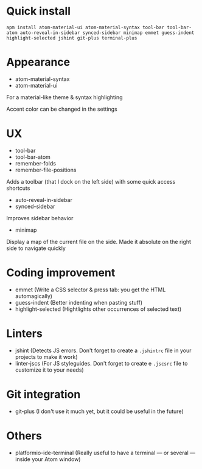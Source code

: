 # Quick install

```shell
apm install atom-material-ui atom-material-syntax tool-bar tool-bar-atom auto-reveal-in-sidebar synced-sidebar minimap emmet guess-indent highlight-selected jshint git-plus terminal-plus
```


# Appearance

* atom-material-syntax
* atom-material-ui

For a material-like theme & syntax highlighting

Accent color can be changed in the settings

# UX

* tool-bar
* tool-bar-atom
* remember-folds
* remember-file-positions

Adds a toolbar (that I dock on the left side) with some quick access shortcuts

* auto-reveal-in-sidebar
* synced-sidebar

Improves sidebar behavior

* minimap

Display a map of the current file on the side. Made it absolute on the right side to navigate quickly

# Coding improvement

* emmet (Write a CSS selector & press tab: you get the HTML automagically)
* guess-indent (Better indenting when pasting stuff)
* highlight-selected (Hightlights other occurrences of selected text)

# Linters

* jshint (Detects JS errors. Don't forget to create a `.jshintrc` file in your projects to make it work)
* linter-jscs (For JS styleguides. Don't forget to create e `.jscsrc` file to customize it to your needs)

# Git integration

* git-plus (I don't use it much yet, but it could be useful in the future)

# Others

* platformio-ide-terminal (Really useful to have a terminal — or several — inside your Atom window)
